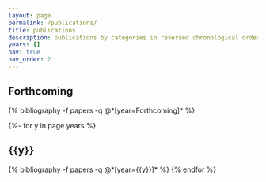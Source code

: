 ```yaml
---
layout: page
permalink: /publications/
title: publications
description: publications by categories in reversed chronological order. generated by jekyll-scholar.
years: []
nav: true
nav_order: 2
---
```

<!-- _pages/publications.md -->
<div class="publications">

<h2 class="year">Forthcoming</h2>
{% bibliography -f papers -q @*[year=Forthcoming]* %}

{%- for y in page.years %}
  <h2 class="year">{{y}}</h2>
  {% bibliography -f papers -q @*[year={{y}}]* %}
{% endfor %}

</div>
